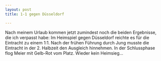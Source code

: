 ```yaml
---
layout: post
title: 1-1 gegen Düsseldorf

---
```


Nach meinem Urlaub kommen jetzt zumindest noch die beiden Ergebnisse, die ich verpasst habe: Im Heimspiel gegen Düsseldorf reichte es für die Eintracht zu einem 1:1. Nach der frühen Führung durch Jung musste die Eintracht in der 2. Halbzeit den Ausgleich hinnehmen. In der Schlussphase flog Meier mit Gelb-Rot vom Platz. Wieder kein Heimsieg...


